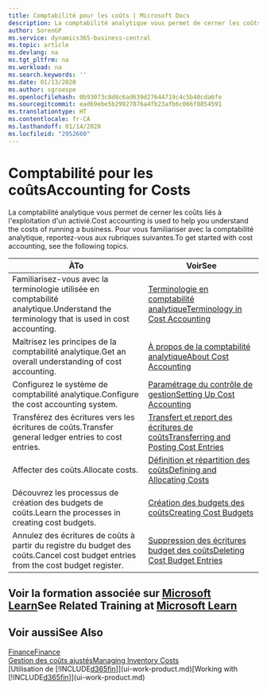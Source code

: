```yaml
---
title: Comptabilité pour les coûts | Microsoft Docs
description: La comptabilité analytique vous permet de cerner les coûts liés à l'exploitation d'un activié. Pour vous familiariser avec la comptabilité analytique, reportez-vous aux rubriques suivantes.
author: SorenGP
ms.service: dynamics365-business-central
ms.topic: article
ms.devlang: na
ms.tgt_pltfrm: na
ms.workload: na
ms.search.keywords: ''
ms.date: 01/13/2020
ms.author: sgroespe
ms.openlocfilehash: 0b93073c8d8c6ad639d27644719c4c5b40cda6fe
ms.sourcegitcommit: ead69ebe5b29927876a4fb23afb6c066f8854591
ms.translationtype: HT
ms.contentlocale: fr-CA
ms.lasthandoff: 01/14/2020
ms.locfileid: "2952660"
---
```

# <a name="accounting-for-costs"></a><span data-ttu-id="c115b-104">Comptabilité pour les coûts</span><span class="sxs-lookup"><span data-stu-id="c115b-104">Accounting for Costs</span></span>
<span data-ttu-id="c115b-105">La comptabilité analytique vous permet de cerner les coûts liés à l'exploitation d'un activié.</span><span class="sxs-lookup"><span data-stu-id="c115b-105">Cost accounting is used to help you understand the costs of running a business.</span></span> <span data-ttu-id="c115b-106">Pour vous familiariser avec la comptabilité analytique, reportez-vous aux rubriques suivantes.</span><span class="sxs-lookup"><span data-stu-id="c115b-106">To get started with cost accounting, see the following topics.</span></span>  

|<span data-ttu-id="c115b-107">À</span><span class="sxs-lookup"><span data-stu-id="c115b-107">To</span></span>|<span data-ttu-id="c115b-108">Voir</span><span class="sxs-lookup"><span data-stu-id="c115b-108">See</span></span>|  
|--------|---------|  
|<span data-ttu-id="c115b-109">Familiarisez-vous avec la terminologie utilisée en comptabilité analytique.</span><span class="sxs-lookup"><span data-stu-id="c115b-109">Understand the terminology that is used in cost accounting.</span></span>|[<span data-ttu-id="c115b-110">Terminologie en comptabilité analytique</span><span class="sxs-lookup"><span data-stu-id="c115b-110">Terminology in Cost Accounting</span></span>](finance-terminology-in-cost-accounting.md)|  
|<span data-ttu-id="c115b-111">Maîtrisez les principes de la comptabilité analytique.</span><span class="sxs-lookup"><span data-stu-id="c115b-111">Get an overall understanding of cost accounting.</span></span>|[<span data-ttu-id="c115b-112">À propos de la comptabilité analytique</span><span class="sxs-lookup"><span data-stu-id="c115b-112">About Cost Accounting</span></span>](finance-about-cost-accounting.md)|  
|<span data-ttu-id="c115b-113">Configurez le système de comptabilité analytique.</span><span class="sxs-lookup"><span data-stu-id="c115b-113">Configure the cost accounting system.</span></span>|[<span data-ttu-id="c115b-114">Paramétrage du contrôle de gestion</span><span class="sxs-lookup"><span data-stu-id="c115b-114">Setting Up Cost Accounting</span></span>](finance-set-up-cost-accounting.md)|  
|<span data-ttu-id="c115b-115">Transférez des écritures vers les écritures de coûts.</span><span class="sxs-lookup"><span data-stu-id="c115b-115">Transfer general ledger entries to cost entries.</span></span>|[<span data-ttu-id="c115b-116">Transfert et report des écritures de coûts</span><span class="sxs-lookup"><span data-stu-id="c115b-116">Transferring and Posting Cost Entries</span></span>](finance-transfer-and-post-cost-entries.md)|  
|<span data-ttu-id="c115b-117">Affecter des coûts.</span><span class="sxs-lookup"><span data-stu-id="c115b-117">Allocate costs.</span></span>|[<span data-ttu-id="c115b-118">Définition et répartition des coûts</span><span class="sxs-lookup"><span data-stu-id="c115b-118">Defining and Allocating Costs</span></span>](finance-define-and-allocate-costs.md)|  
|<span data-ttu-id="c115b-119">Découvrez les processus de création des budgets de coûts.</span><span class="sxs-lookup"><span data-stu-id="c115b-119">Learn the processes in creating cost budgets.</span></span>|[<span data-ttu-id="c115b-120">Création des budgets des coûts</span><span class="sxs-lookup"><span data-stu-id="c115b-120">Creating Cost Budgets</span></span>](finance-create-cost-budgets.md)|
|<span data-ttu-id="c115b-121">Annulez des écritures de coûts à partir du registre du budget des coûts.</span><span class="sxs-lookup"><span data-stu-id="c115b-121">Cancel cost budget entries from the cost budget register.</span></span>|[<span data-ttu-id="c115b-122">Suppression des écritures budget des coûts</span><span class="sxs-lookup"><span data-stu-id="c115b-122">Deleting Cost Budget Entries</span></span>](finance-how-to-delete-cost-budget-entries.md)|

## <a name="see-related-training-at-microsoft-learnlearnpathsuse-cost-accounting-dynamics-365-business-central"></a><span data-ttu-id="c115b-123">Voir la formation associée sur [Microsoft Learn](/learn/paths/use-cost-accounting-dynamics-365-business-central/)</span><span class="sxs-lookup"><span data-stu-id="c115b-123">See Related Training at [Microsoft Learn](/learn/paths/use-cost-accounting-dynamics-365-business-central/)</span></span>

## <a name="see-also"></a><span data-ttu-id="c115b-124">Voir aussi</span><span class="sxs-lookup"><span data-stu-id="c115b-124">See Also</span></span>  
[<span data-ttu-id="c115b-125">Finance</span><span class="sxs-lookup"><span data-stu-id="c115b-125">Finance</span></span>](finance.md)  
[<span data-ttu-id="c115b-126">Gestion des coûts ajustés</span><span class="sxs-lookup"><span data-stu-id="c115b-126">Managing Inventory Costs</span></span>](finance-manage-inventory-costs.md)  
<span data-ttu-id="c115b-127">[Utilisation de [!INCLUDE[d365fin](includes/d365fin_md.md)]](ui-work-product.md)</span><span class="sxs-lookup"><span data-stu-id="c115b-127">[Working with [!INCLUDE[d365fin](includes/d365fin_md.md)]](ui-work-product.md)</span></span>
